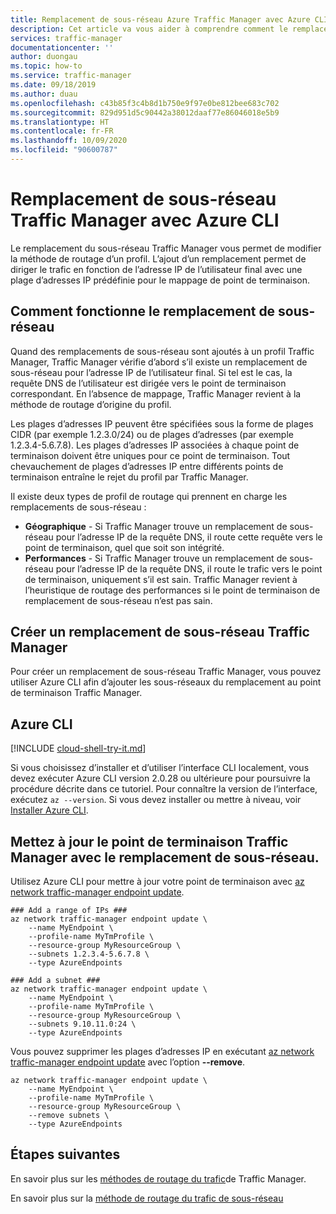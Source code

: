 ```yaml
---
title: Remplacement de sous-réseau Azure Traffic Manager avec Azure CLI | Microsoft Docs
description: Cet article va vous aider à comprendre comment le remplacement de sous-réseau Traffic Manager permet de remplacer la méthode de routage d’un profil Traffic Manager pour diriger le trafic vers un point de terminaison en fonction de l’adresse IP de l’utilisateur final via une plage d’adresses IP prédéfinie pour les mappages de point de terminaison.
services: traffic-manager
documentationcenter: ''
author: duongau
ms.topic: how-to
ms.service: traffic-manager
ms.date: 09/18/2019
ms.author: duau
ms.openlocfilehash: c43b85f3c4b8d1b750e9f97e0be812bee683c702
ms.sourcegitcommit: 829d951d5c90442a38012daaf77e86046018e5b9
ms.translationtype: HT
ms.contentlocale: fr-FR
ms.lasthandoff: 10/09/2020
ms.locfileid: "90600787"
---
```

# <a name="traffic-manager-subnet-override-using-azure-cli"></a>Remplacement de sous-réseau Traffic Manager avec Azure CLI

Le remplacement du sous-réseau Traffic Manager vous permet de modifier la méthode de routage d’un profil.  L’ajout d’un remplacement permet de diriger le trafic en fonction de l’adresse IP de l’utilisateur final avec une plage d’adresses IP prédéfinie pour le mappage de point de terminaison. 

## <a name="how-subnet-override-works"></a>Comment fonctionne le remplacement de sous-réseau

Quand des remplacements de sous-réseau sont ajoutés à un profil Traffic Manager, Traffic Manager vérifie d’abord s’il existe un remplacement de sous-réseau pour l’adresse IP de l’utilisateur final. Si tel est le cas, la requête DNS de l’utilisateur est dirigée vers le point de terminaison correspondant.  En l’absence de mappage, Traffic Manager revient à la méthode de routage d’origine du profil. 

Les plages d’adresses IP peuvent être spécifiées sous la forme de plages CIDR (par exemple 1.2.3.0/24) ou de plages d’adresses (par exemple 1.2.3.4-5.6.7.8). Les plages d’adresses IP associées à chaque point de terminaison doivent être uniques pour ce point de terminaison. Tout chevauchement de plages d’adresses IP entre différents points de terminaison entraîne le rejet du profil par Traffic Manager.

Il existe deux types de profil de routage qui prennent en charge les remplacements de sous-réseau :

* **Géographique** - Si Traffic Manager trouve un remplacement de sous-réseau pour l’adresse IP de la requête DNS, il route cette requête vers le point de terminaison, quel que soit son intégrité.
* **Performances** - Si Traffic Manager trouve un remplacement de sous-réseau pour l’adresse IP de la requête DNS, il route le trafic vers le point de terminaison, uniquement s’il est sain.  Traffic Manager revient à l’heuristique de routage des performances si le point de terminaison de remplacement de sous-réseau n’est pas sain.

## <a name="create-a-traffic-manager-subnet-override"></a>Créer un remplacement de sous-réseau Traffic Manager

Pour créer un remplacement de sous-réseau Traffic Manager, vous pouvez utiliser Azure CLI afin d’ajouter les sous-réseaux du remplacement au point de terminaison Traffic Manager.

## <a name="azure-cli"></a>Azure CLI

[!INCLUDE [cloud-shell-try-it.md](../../includes/cloud-shell-try-it.md)]

Si vous choisissez d’installer et d’utiliser l’interface CLI localement, vous devez exécuter Azure CLI version 2.0.28 ou ultérieure pour poursuivre la procédure décrite dans ce tutoriel. Pour connaître la version de l’interface, exécutez `az --version`. Si vous devez installer ou mettre à niveau, voir [Installer Azure CLI]( /cli/azure/install-azure-cli).

## <a name="update-the-traffic-manager-endpoint-with-subnet-override"></a>Mettez à jour le point de terminaison Traffic Manager avec le remplacement de sous-réseau.
Utilisez Azure CLI pour mettre à jour votre point de terminaison avec [az network traffic-manager endpoint update](https://docs.microsoft.com/cli/azure/network/traffic-manager/endpoint?view=azure-cli-latest#az-network-traffic-manager-endpoint-update).

```azurecli-interactive
### Add a range of IPs ###
az network traffic-manager endpoint update \
    --name MyEndpoint \
    --profile-name MyTmProfile \
    --resource-group MyResourceGroup \
    --subnets 1.2.3.4-5.6.7.8 \
    --type AzureEndpoints

### Add a subnet ###
az network traffic-manager endpoint update \
    --name MyEndpoint \
    --profile-name MyTmProfile \
    --resource-group MyResourceGroup \
    --subnets 9.10.11.0:24 \
    --type AzureEndpoints
```

Vous pouvez supprimer les plages d’adresses IP en exécutant [az network traffic-manager endpoint update](https://docs.microsoft.com/cli/azure/network/traffic-manager/endpoint?view=azure-cli-latest#az-network-traffic-manager-endpoint-update) avec l’option **--remove**.

```azurecli-interactive
az network traffic-manager endpoint update \
    --name MyEndpoint \
    --profile-name MyTmProfile \
    --resource-group MyResourceGroup \
    --remove subnets \
    --type AzureEndpoints
```

## <a name="next-steps"></a>Étapes suivantes

En savoir plus sur les [méthodes de routage du trafic](traffic-manager-routing-methods.md)de Traffic Manager.

En savoir plus sur la [méthode de routage du trafic de sous-réseau](https://docs.microsoft.com/azure/traffic-manager/traffic-manager-routing-methods#subnet-traffic-routing-method)
